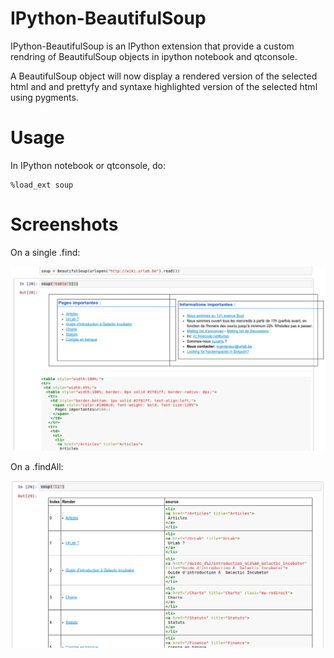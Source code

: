 IPython-BeautifulSoup
=====================

IPython-BeautifulSoup is an IPython extension that provide a custom rendring of
BeautifulSoup objects in ipython notebook and qtconsole.

A BeautifulSoup object will now display a rendered version of the selected html
and and prettyfy and syntaxe highlighted version of the selected html using
pygments.

Usage
=====

In IPython notebook or qtconsole, do:

    %load_ext soup

Screenshots
===========

On a single .find:

![1](1.png)

On a .findAll:

![2](2.png)
